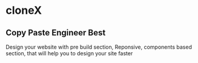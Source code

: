 # cloneX
<h2>Copy Paste Engineer Best</h2>
Design your website with pre build section, Reponsive, components based section, that will help you to design your site faster 
